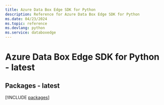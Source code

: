 ```yaml
---
title: Azure Data Box Edge SDK for Python
description: Reference for Azure Data Box Edge SDK for Python
ms.date: 04/23/2024
ms.topic: reference
ms.devlang: python
ms.service: databoxedge
---
```

# Azure Data Box Edge SDK for Python - latest
## Packages - latest
[!INCLUDE [packages](data-box-edge-index.md)]